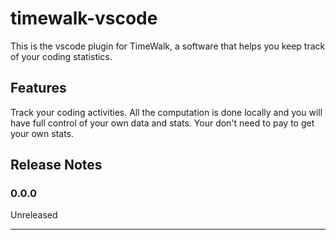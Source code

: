 timewalk-vscode
=================

This is the vscode plugin for TimeWalk, a software that helps you keep track of your coding statistics.

## Features

Track your coding activities. All the computation is done locally and 
you will have full control of your own data and stats. Your don't need to pay to get your own stats.

## Release Notes

### 0.0.0

Unreleased


-----------------------------------------------------------------------------------------------------
